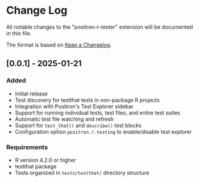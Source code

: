 # Change Log

All notable changes to the "positron-r-tester" extension will be documented in this file.

The format is based on [Keep a Changelog](http://keepachangelog.com/).

## [0.0.1] - 2025-01-21

### Added
- Initial release
- Test discovery for testthat tests in non-package R projects
- Integration with Positron's Test Explorer sidebar
- Support for running individual tests, test files, and entire test suites
- Automatic test file watching and refresh
- Support for `test_that()` and `describe()` test blocks
- Configuration option `positron.r.testing` to enable/disable test explorer

### Requirements
- R version 4.2.0 or higher
- testthat package
- Tests organized in `tests/testthat/` directory structure